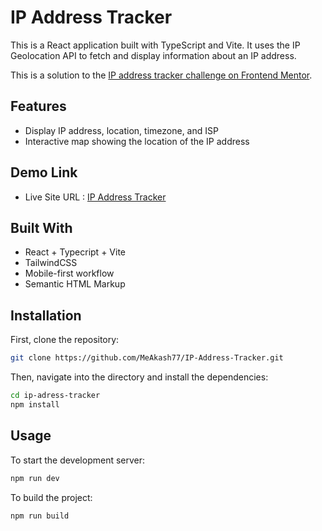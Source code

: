 # IP Address Tracker

This is a React application built with TypeScript and Vite. It uses the IP Geolocation API to fetch and display information about an IP address.

This is a solution to the [IP address tracker challenge on Frontend Mentor](https://www.frontendmentor.io/challenges/ip-address-tracker-I8-0yYAH0).



## Features

- Display IP address, location, timezone, and ISP
- Interactive map showing the location of the IP address

## Demo Link

- Live Site URL : [IP Address Tracker](https://ip-address-tracker-iota-eight.vercel.app/)

## Built With

- React +  Typecript + Vite
- TailwindCSS
- Mobile-first workflow
- Semantic HTML Markup

## Installation

First, clone the repository:

```sh
git clone https://github.com/MeAkash77/IP-Address-Tracker.git
```
Then, navigate into the directory and install the dependencies:

```sh
cd ip-adress-tracker
npm install
```

## Usage

To start the development server:

```sh
npm run dev
```
To build the project:
```sh
npm run build
```


